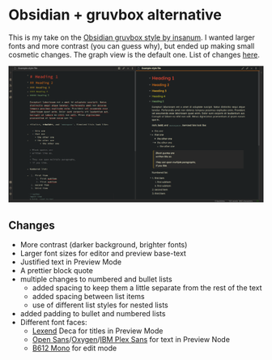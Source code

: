
# Obsidian + gruvbox alternative

This is my take on the [Obsidian gruvbox style by insanum](https://github.com/insanum/obsidian_gruvbox). I wanted larger fonts and more contrast (you can guess why), but ended up making small cosmetic changes. The graph view is the default one. List of changes [here](#changes).

![](dark.png)

## Changes

- More contrast (darker background, brighter fonts)
- Larger font sizes for editor and preview base-text
- Justified text in Preview Mode
- A prettier block quote
- multiple changes to numbered and bullet lists
  - added spacing to keep them a little separate from the rest of the text
  - added spacing between list items
  - use of different list styles for nested lists
- added padding to bullet and numbered lists
- Different font faces:
  - [Lexend](https://www.lexend.com/) Deca for titles in Preview Mode
  - [Open Sans](https://fonts.google.com/specimen/Open+Sans)/[Oxygen](https://fonts.google.com/specimen/Oxygen)/[IBM Plex Sans](https://fonts.google.com/specimen/IBM+Plex+Sans) for text in Preview Node
  - [B612 Mono](https://hail2u.github.io/mn/b612-mono/) for edit mode
